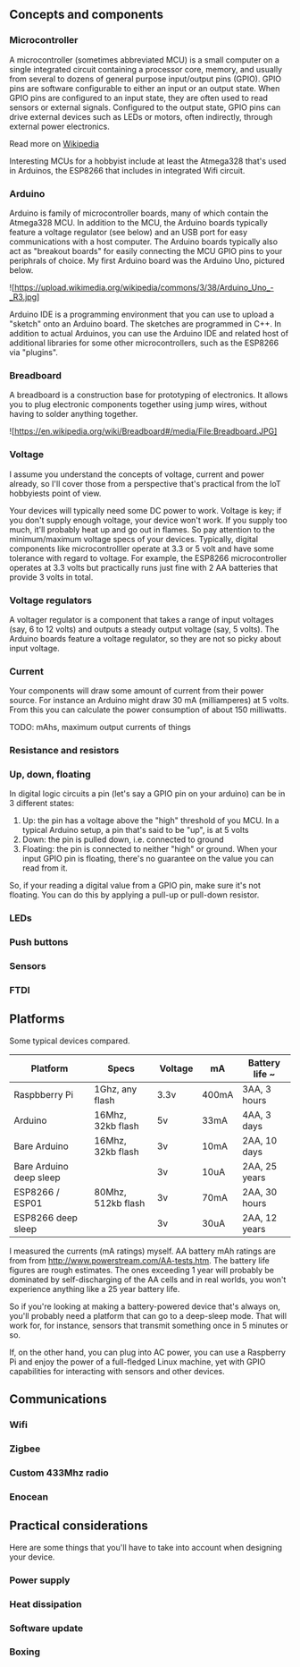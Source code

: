 ## Concepts and components

### Microcontroller

A microcontroller (sometimes abbreviated MCU) is a small computer on a single integrated circuit
containing a processor core, memory, and usually from several to dozens of general purpose input/output pins (GPIO). 
GPIO pins are software configurable to either an input or an output state. 
When GPIO pins are configured to an input state, they are often used to read sensors or external signals.
Configured to the output state, GPIO pins can drive external devices such as LEDs or motors, 
often indirectly, through external power electronics.

Read more on [Wikipedia](https://en.wikipedia.org/wiki/Microcontroller)

Interesting MCUs for a hobbyist include at least the Atmega328 that's used in Arduinos, the ESP8266 that
includes in integrated Wifi circuit.

### Arduino

Arduino is family of microcontroller boards, many of which contain the Atmega328 MCU. In addition to the
MCU, the Arduino boards typically feature a voltage regulator (see below) and an USB port for easy communications
with a host computer. The Arduino boards typically also act as "breakout boards" for easily connecting the MCU
GPIO pins to your periphrals of choice. My first Arduino board was the Arduino Uno, pictured below.

![https://upload.wikimedia.org/wikipedia/commons/3/38/Arduino_Uno_-_R3.jpg]

Arduino IDE is a programming environment that you can use to upload a "sketch" onto an Arduino board. The
sketches are programmed in C++. In addition to actual Arduinos, you can use the Arduino IDE and related
host of additional libraries for some other microcontrollers, such as the ESP8266 via "plugins".

### Breadboard

A breadboard is a construction base for prototyping of electronics. It allows you to plug electronic components
together using jump wires, without having to solder anything together.

![https://en.wikipedia.org/wiki/Breadboard#/media/File:Breadboard.JPG]

### Voltage

I assume you understand the concepts of voltage, current and power already, so I'll cover those
from a perspective that's practical from the IoT hobbyiests point of view.

Your devices will typically need some DC power to work. Voltage is key; if you don't supply
enough voltage, your device won't work. If you supply too much, it'll probably heat up and
go out in flames. So pay attention to the minimum/maximum voltage specs of your devices. Typically,
digital components like microcontrolller operate at 3.3 or 5 volt and have some tolerance with regard
to voltage. For example, the ESP8266 microcontroller operates at 3.3 volts but practically runs just
fine with 2 AA batteries that provide 3 volts in total.

### Voltage regulators

A voltager regulator is a component that takes a range of input voltages (say, 6 to 12 volts) and outputs
a steady output voltage (say, 5 volts). The Arduino boards feature a voltage regulator, so they are not
so picky about input voltage.

### Current

Your components will draw some amount of current from their power source. For instance an Arduino
might draw 30 mA (milliamperes) at 5 volts. From this you can calculate the power consumption of about
150 milliwatts.

TODO: mAhs, maximum output currents of things

### Resistance and resistors

### Up, down, floating

In digital logic circuits a pin (let's say a GPIO pin on your arduino) can be in 3 different states:

1. Up: the pin has a voltage above the "high" threshold of you MCU. In a typical Arduino setup, a pin
that's said to be "up", is at 5 volts
2. Down: the pin is pulled down, i.e. connected to ground
3. Floating: the pin is connected to neither "high" or ground. When your input GPIO pin is floating, there's
no guarantee on the value you can read from it.

So, if your reading a digital value from a GPIO pin, make sure it's not floating. You can do this by applying
a pull-up or pull-down resistor.

### LEDs

### Push buttons

### Sensors

### FTDI

## Platforms

Some typical devices compared.

| Platform                | Specs             | Voltage | mA    | Battery life ~ |
|-------------------------|-------------------|---------|-------|----------------|
| Raspbberry Pi           | 1Ghz, any flash   | 3.3v    | 400mA | 3AA,  3 hours  |
| Arduino                 | 16Mhz, 32kb flash | 5v      | 33mA  | 4AA, 3 days    |
| Bare Arduino            | 16Mhz, 32kb flash | 3v      | 10mA  | 2AA, 10 days   |
| Bare Arduino deep sleep |                   | 3v      | 10uA  | 2AA, 25 years  |
| ESP8266 / ESP01         | 80Mhz, 512kb flash| 3v      | 70mA  | 2AA, 30 hours  |
| ESP8266 deep sleep      |                   | 3v      | 30uA  | 2AA, 12 years  |

I measured the currents (mA ratings) myself. AA battery mAh ratings are from from http://www.powerstream.com/AA-tests.htm. The battery life figures are rough estimates. The 
ones exceeding 1 year will probably be dominated by self-discharging of the AA cells and in
real worlds, you won't experience anything like a 25 year battery life.

So if you're looking at making a battery-powered device that's always on, you'll probably
need a platform that can go to a deep-sleep mode. That will work for, for instance, sensors
that transmit something once in 5 minutes or so.

If, on the other hand, you can plug into AC power, you can use a Raspberry Pi and enjoy
the power of a full-fledged Linux machine, yet with GPIO capabilities for interacting with
sensors and other devices.


## Communications

### Wifi

### Zigbee

### Custom 433Mhz radio

### Enocean

## Practical considerations

Here are some things that you'll have to take into account when designing your device.

### Power supply

### Heat dissipation

### Software update

### Boxing
